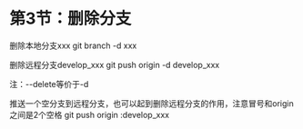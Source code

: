 # 第3节：删除分支

删除本地分支xxx
git branch -d xxx

删除远程分支develop_xxx
git push origin -d develop_xxx

注：--delete等价于-d

推送一个空分支到远程分支，也可以起到删除远程分支的作用，注意冒号和origin之间是2个空格
git push origin  :develop_xxx
